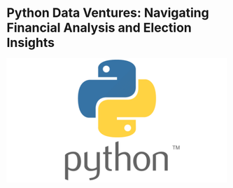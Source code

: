 # Python Data Ventures: Navigating Financial Analysis and Election Insights

![image](images/python.png)




